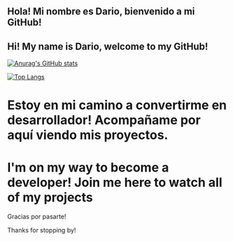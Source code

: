 ## Hola! Mi nombre es Dario, bienvenido a mi GitHub!
## Hi! My name is Dario, welcome to my GitHub!

[![Anurag's GitHub stats](https://github-readme-stats.vercel.app/api?username=yagamiar15&theme=cobalt)](https://github.com/anuraghazra/github-readme-stats)

[![Top Langs](https://github-readme-stats.vercel.app/api/top-langs/?username=yagamiar15&layout=compact)](https://github.com/anuraghazra/github-readme-stats)

# Estoy en mi camino a convertirme en desarrollador! Acompañame por aquí viendo mis proyectos.
# I'm on my way to become a developer! Join me here to watch all of my projects

Gracias por pasarte!

Thanks for stopping by!


